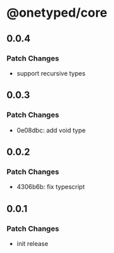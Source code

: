 # @onetyped/core

## 0.0.4

### Patch Changes

- support recursive types

## 0.0.3

### Patch Changes

- 0e08dbc: add void type

## 0.0.2

### Patch Changes

- 4306b6b: fix typescript

## 0.0.1

### Patch Changes

- init release
